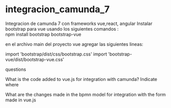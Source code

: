 # integracion_camunda_7
Integracion de camunda 7 con frameworks vue,react, angular
Instalar bootstrap para vue usando los siguientes comandos :  
npm install bootstrap bootstrap-vue

en el archivo main del proyecto vue agregar las siguientes lineas:  

import 'bootstrap/dist/css/bootstrap.css'
import 'bootstrap-vue/dist/bootstrap-vue.css'


questions

What is the code added to vue.js for integration with camunda? Indicate where

What are the changes made in the bpmn model for integration with the form made in vue.js



